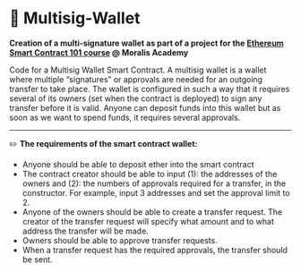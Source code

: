# :closed_lock_with_key:	 Multisig-Wallet
**Creation of a multi-signature wallet as part of a project for the [Ethereum Smart Contract 101 course](https://academy.moralis.io/courses/ethereum-smart-contract-programming-101) @ Moralis Academy**

Code for a Multisig Wallet Smart Contract. 
A multisig wallet is a wallet where multiple “signatures” or approvals are needed for an outgoing transfer to take place. 
The wallet is configured in such a way that it requires several of its owners (set when the contract is deployed) to sign any transfer before it is valid. Anyone can deposit funds into this wallet but as soon as we want to spend funds, it requires several approvals.

---

✏️ **The requirements of the smart contract wallet:**

- Anyone should be able to deposit ether into the smart contract
- The contract creator should be able to input (1): the addresses of the owners and (2):  the numbers of approvals required for a transfer, in the constructor. For example, input 3 addresses and set the approval limit to 2. 
- Anyone of the owners should be able to create a transfer request. The creator of the transfer request will specify what amount and to what address the transfer will be made.
- Owners should be able to approve transfer requests.
- When a transfer request has the required approvals, the transfer should be sent. 
